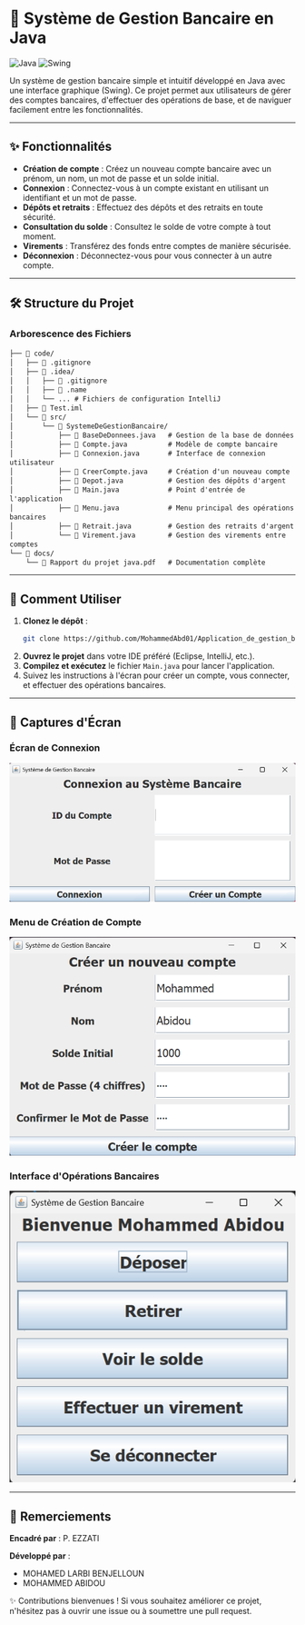 # 🏦 Système de Gestion Bancaire en Java

![Java](https://img.shields.io/badge/Java-17-blue?logo=java)
![Swing](https://img.shields.io/badge/GUI-Swing-orange)

Un système de gestion bancaire simple et intuitif développé en Java avec une interface graphique (Swing). Ce projet permet aux utilisateurs de gérer des comptes bancaires, d'effectuer des opérations de base, et de naviguer facilement entre les fonctionnalités.

---

## ✨ Fonctionnalités

- **Création de compte** : Créez un nouveau compte bancaire avec un prénom, un nom, un mot de passe et un solde initial.
- **Connexion** : Connectez-vous à un compte existant en utilisant un identifiant et un mot de passe.
- **Dépôts et retraits** : Effectuez des dépôts et des retraits en toute sécurité.
- **Consultation du solde** : Consultez le solde de votre compte à tout moment.
- **Virements** : Transférez des fonds entre comptes de manière sécurisée.
- **Déconnexion** : Déconnectez-vous pour vous connecter à un autre compte.

---

## 🛠️ Structure du Projet

### Arborescence des Fichiers

~~~plaintext
├── 📁 code/
│   ├── 📄 .gitignore
│   ├── 📁 .idea/
│   │   ├── 📄 .gitignore
│   │   ├── 📄 .name
│   │   └── ... # Fichiers de configuration IntelliJ
│   ├── 📄 Test.iml
│   └── 📁 src/
│       └── 📁 SystemeDeGestionBancaire/
│           ├── 📄 BaseDeDonnees.java   # Gestion de la base de données
│           ├── 📄 Compte.java          # Modèle de compte bancaire
│           ├── 📄 Connexion.java       # Interface de connexion utilisateur
│           ├── 📄 CreerCompte.java     # Création d'un nouveau compte
│           ├── 📄 Depot.java           # Gestion des dépôts d'argent
│           ├── 📄 Main.java            # Point d'entrée de l'application
│           ├── 📄 Menu.java            # Menu principal des opérations bancaires
│           ├── 📄 Retrait.java         # Gestion des retraits d'argent
│           └── 📄 Virement.java        # Gestion des virements entre comptes
└── 📁 docs/
    └── 📄 Rapport du projet java.pdf   # Documentation complète
~~~

---

## 🚀 Comment Utiliser

1. **Clonez le dépôt** :
   ```bash
   git clone https://github.com/MohammedAbd01/Application_de_gestion_bancaire
   ```
2. **Ouvrez le projet** dans votre IDE préféré (Eclipse, IntelliJ, etc.).
3. **Compilez et exécutez** le fichier `Main.java` pour lancer l'application.
4. Suivez les instructions à l'écran pour créer un compte, vous connecter, et effectuer des opérations bancaires.

---

## 📸 Captures d'Écran

### Écran de Connexion
![Écran de connexion](https://github.com/MohammedAbd01/Application_de_gestion_bancaire/blob/main/Sc/Sc1.png)

### Menu de Création de Compte
![Menu principal](https://github.com/MohammedAbd01/Application_de_gestion_bancaire/blob/main/Sc/Sc2.png)

### Interface d'Opérations Bancaires
![Interface d'Opérations Bancaires](https://github.com/MohammedAbd01/Application_de_gestion_bancaire/blob/main/Sc/Sc3.png)

---



## 🙏 Remerciements

**Encadré par** : P. EZZATI

**Développé par** :

- MOHAMED LARBI BENJELLOUN
- MOHAMMED ABIDOU

✨ Contributions bienvenues ! Si vous souhaitez améliorer ce projet, n'hésitez pas à ouvrir une issue ou à soumettre une pull request.
